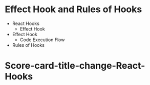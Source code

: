 # Effect Hook and Rules of Hooks

- React Hooks
  - Effect Hook
- Effect Hook
  - Code Execution Flow
- Rules of Hooks
# Score-card-title-change-React-Hooks
